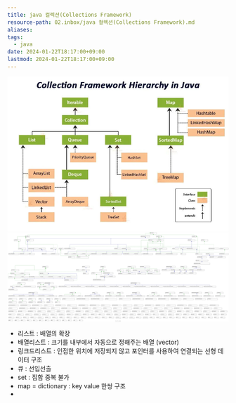 ```yaml
---
title: java 컬렉션(Collections Framework)
resource-path: 02.inbox/java 컬렉션(Collections Framework).md
aliases:
tags:
  - java
date: 2024-01-22T18:17:00+09:00
lastmod: 2024-01-22T18:17:00+09:00
---
```

![Pasted image 20240122181734](../08.media/20240122181734.jpeg)
![Pasted image 20240206060503](../08.media/20240206060503.svg)

- 리스트 : 배열의 확장
- 배열리스트 : 크기를 내부에서 자동으로 정해주는 배열 (vector)
- 링크드리스트 : 인접한 위치에 저장되지 않고 포인터를 사용하여 연결되는 선형 데이터 구조
- 큐 : 선입선출
- set : 집합 중복 불가
- map = dictionary : key value 한쌍 구조
- 